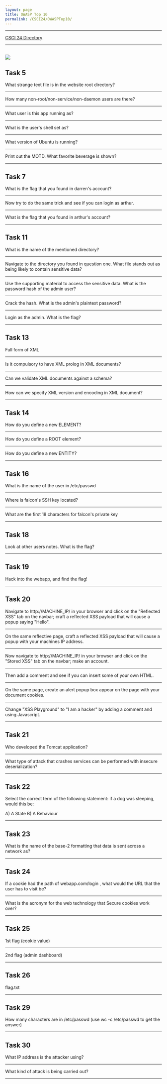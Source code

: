 ```yaml
---
layout: page
title: OWASP Top 10
permalink: /CSCI24/OWASPTop10/
---
```


---

[CSCI 24 Directory](https://zacvr.github.io/CSCI24/)
<br/>

---
<br/>

<img src="/images/CSCI24/OWASPTop10/Task 5 Q.png">


Task 5
---

What strange text file is in the website root directory?

***

How many non-root/non-service/non-daemon users are there?

***

What user is this app running as?

***

What is the user's shell set as?

***

What version of Ubuntu is running?

***

Print out the MOTD.  What favorite beverage is shown?

***

Task 7
---

What is the flag that you found in darren's account?

***

Now try to do the same trick and see if you can login as arthur.

***

What is the flag that you found in arthur's account?

***

Task 11
---

What is the name of the mentioned directory?

***

Navigate to the directory you found in question one. What file stands out as being likely to contain sensitive data?

***

Use the supporting material to access the sensitive data. What is the password hash of the admin user?

***

Crack the hash.
What is the admin's plaintext password?

***

Login as the admin. What is the flag?

***

Task 13
---

Full form of XML

***

Is it compulsory to have XML prolog in XML documents?

***

Can we validate XML documents against a schema?

***

How can we specify XML version and encoding in XML document?

***

Task 14
---

How do you define a new ELEMENT?

***

How do you define a ROOT element?

***

How do you define a new ENTITY?

***

Task 16
---

What is the name of the user in /etc/passwd

***

Where is falcon's SSH key located?

***

What are the first 18 characters for falcon's private key

***

Task 18
---

Look at other users notes. What is the flag?

***

Task 19
---

Hack into the webapp, and find the flag!

***

Task 20
---

Navigate to http://MACHINE_IP/ in your browser and click on the "Reflected XSS" tab on the navbar; craft a reflected XSS payload that will cause a popup saying "Hello".

***

On the same reflective page, craft a reflected XSS payload that will cause a popup with your machines IP address.

***

Now navigate to http://MACHINE_IP/ in your browser and click on the "Stored XSS" tab on the navbar; make an account.

***

Then add a comment and see if you can insert some of your own HTML.

***

On the same page, create an alert popup box appear on the page with your document cookies.

***

Change "XSS Playground" to "I am a hacker" by adding a comment and using Javascript.

***

Task 21
---

Who developed the Tomcat application?

***

What type of attack that crashes services can be performed with insecure deserialization?

***

Task 22
---

Select the correct term of the following statement:
if a dog was sleeping, would this be:

A) A State
B) A Behaviour 

***

Task 23
---

What is the name of the base-2 formatting that data is sent across a network as? 

***

Task 24
---

If a cookie had the path of webapp.com/login , what would the URL that the user has to visit be?

***

What is the acronym for the web technology that Secure cookies work over?

***

Task 25
---

1st flag (cookie value)

***

2nd flag (admin dashboard)

***

Task 26
---

flag.txt

***

Task 29
---

How many characters are in /etc/passwd (use wc -c /etc/passwd to get the answer)

***

Task 30
---

What IP address is the attacker using?

***

What kind of attack is being carried out?

***
